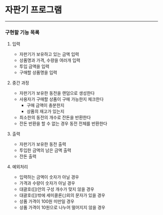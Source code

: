# 자판기 프로그램
---

### 구현할 기능 목록

1. 입력
   - 자판기가 보유하고 있는 금액 입력
   - 상품명과 가격, 수량을 여러개 입력
   - 투입 금액을 입력
   - 구매할 상품명을 입력


2. 중간 과정
   - 자판기가 보유한 동전을 랜덤으로 생성한다
   - 사용자가 구매할 상품이 구매 가능한지 체크한다
     - 구매 금액이 충분한지
     - 상품의 재고가 있는지
   - 최소한의 동전의 개수로 잔돈을 반환한다
   - 잔돈 반환을 할 수 없는 경우 동전 전체를 반환한다
    

3. 출력
   - 자판기가 보유한 동전 출력
   - 투입한 금액의 남은 금액 출력
   - 잔돈 출력


4. 예외처리
   - 입력하는 금액이 숫자가 아닐 경우
   - 가격과 수량이 숫자가 아닐 경우
   - 대괄호([])안의 구성 개수가 맞지 않을 경우
   - 대괄호([])밖에 세미콜론(;)외의 문자가 있을 경우
   - 상품 가격이 100원 미만일 경우
   - 상품 가격이 10원으로 나누어 떨어지지 않을 경우